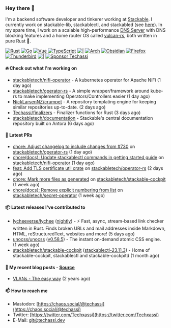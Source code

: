### Hey there 👋

I'm a backend software developer and tinkerer working at [Stackable][stackable]. I currently work on
stackable-lib, stackablectl, and stackabled (see [here][stackable-work]). In my spare time, I work on
a scalable high-performance [DNS Server][portal] with DNS blocking features and a home router OS
called [vulcan-rs][vulcan], both written in pure Rust 🦀.

[stackable-work]: https://github.com/stackabletech/stackable
[stackable]: https://github.com/stackabletech
[portal]: https://github.com/portal-rs/portal
[vulcan]: https://github.com/vulcan-rs

[![Rust](https://img.shields.io/badge/-Rust-141414?style=flat&logo=rust&logoColor=%23f97f39)](https://www.rust-lang.org/)
[![Go](https://img.shields.io/badge/-Go-141414?style=flat&logo=go&logoColor=%23f97f39)](https://go.dev/)
[![Vue](https://img.shields.io/badge/-Vue-141414?style=flat&logo=vuedotjs&logoColor=%23f97f39)](https://vuejs.org/)
[![TypeScript](https://img.shields.io/badge/-TypeScript-141414?style=flat&logo=typescript&logoColor=%23f97f39)](https://www.typescriptlang.org/)
![|](https://img.shields.io/badge/-%7C-141414?style=flat&logoColor=%23f97f39)
[![Arch](https://img.shields.io/badge/-Arch-141414?style=flat&logo=archlinux&logoColor=%23f97f39)](https://archlinux.org/)
[![Obsidian](https://img.shields.io/badge/-Obsidian-141414?style=flat&logo=obsidian&logoColor=%23f97f39)](https://obsidian.md/)
[![Firefox](https://img.shields.io/badge/-Firefox-141414?style=flat&logo=firefox&logoColor=%23f97f39)](https://www.mozilla.org/en-US/firefox/new/)
[![Thunderbird](https://img.shields.io/badge/-Thunderbird-141414?style=flat&logo=thunderbird&logoColor=%23f97f39)](https://www.thunderbird.net/en-US/)
![|](https://img.shields.io/badge/-%7C-141414?style=flat&logoColor=%23f97f39)
[![Sponsor Techassi](https://img.shields.io/badge/-Sponsor-141414?style=flat&logo=github&logoColor=%23f97f39)](https://github.com/sponsors/Techassi)

#### 🔥 Check out what I'm working on


- [stackabletech/nifi-operator](https://github.com/stackabletech/nifi-operator) - A kubernetes operator for Apache NiFi (1 day ago)
- [stackabletech/operator-rs](https://github.com/stackabletech/operator-rs) - A simple wrapper/framework around kube-rs to make implementing Operators/Controllers easier (1 day ago)
- [NickLarsenNZ/crumpet](https://github.com/NickLarsenNZ/crumpet) - A repository templating engine for keeping similar repositories up-to-date. (2 days ago)
- [Techassi/finalizers](https://github.com/Techassi/finalizers) - Finalizer functions for Rust (3 days ago)
- [stackabletech/documentation](https://github.com/stackabletech/documentation) - Stackable&#39;s central documentation repository built on Antora (6 days ago)

#### 🧪 Latest PRs


- [chore: Adjust changelog to include changes from #730](https://github.com/stackabletech/operator-rs/pull/739) on [stackabletech/operator-rs](https://github.com/stackabletech/operator-rs) (1 day ago)
- [chore(docs): Update stackablectl commands in getting started guide](https://github.com/stackabletech/nifi-operator/pull/573) on [stackabletech/nifi-operator](https://github.com/stackabletech/nifi-operator) (1 day ago)
- [feat: Add TLS certificate util crate](https://github.com/stackabletech/operator-rs/pull/736) on [stackabletech/operator-rs](https://github.com/stackabletech/operator-rs) (2 days ago)
- [chore: Mark more files as generated](https://github.com/stackabletech/stackable-cockpit/pull/203) on [stackabletech/stackable-cockpit](https://github.com/stackabletech/stackable-cockpit) (1 week ago)
- [chore(docs): Remove explicit numbering from list](https://github.com/stackabletech/secret-operator/pull/370) on [stackabletech/secret-operator](https://github.com/stackabletech/secret-operator) (1 week ago)

#### 📦 Latest releases I've contributed to


- [lycheeverse/lychee](https://github.com/lycheeverse/lychee/releases/tag/nightly) ([nightly](https://github.com/lycheeverse/lychee/releases/tag/nightly)) - ⚡ Fast, async, stream-based link checker written in Rust. Finds broken URLs and mail addresses inside Markdown, HTML, reStructuredText, websites and more! (5 days ago)
- [unocss/unocss](https://github.com/unocss/unocss/releases/tag/v0.58.5) ([v0.58.5](https://github.com/unocss/unocss/releases/tag/v0.58.5)) - The instant on-demand atomic CSS engine. (1 week ago)
- [stackabletech/stackable-cockpit](https://github.com/stackabletech/stackable-cockpit/releases/tag/stackablectl-23.11.3) ([stackablectl-23.11.3](https://github.com/stackabletech/stackable-cockpit/releases/tag/stackablectl-23.11.3)) - Home of stackable-cockpit, stackablectl and stackable-cockpitd (1 month ago)

#### 📜 My recent blog posts - [Source](https://github.com/Techassi/page)


- [VLANs - The easy way](https://techassi.dev/posts/vlans-the-easy-way/) (2 years ago)

#### 📫 How to reach me

- Mastodon: [https://chaos.social/@techassi](https://chaos.social/@techassi)
- Twitter: [https://twitter.com/Techxassi](https://twitter.com/Techxassi)
- E-Mail: git@techassi.dev
